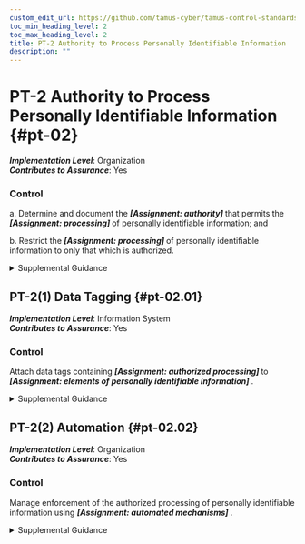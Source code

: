 ```yaml
---
custom_edit_url: https://github.com/tamus-cyber/tamus-control-standards/tree/main/content/tamus.edu/TAMUS_profile.xml
toc_min_heading_level: 2
toc_max_heading_level: 2
title: PT-2 Authority to Process Personally Identifiable Information
description: ""
---
```


# PT-2 Authority to Process Personally Identifiable Information {#pt-02}

_**Implementation Level**_: Organization\
_**Contributes to Assurance**_: Yes

### Control

a. Determine and document the <strong> <em>[Assignment: authority]</em> </strong> that permits the <strong> <em>[Assignment: processing]</em> </strong> of personally identifiable information; and

b. Restrict the <strong> <em>[Assignment: processing]</em> </strong> of personally identifiable information to only that which is authorized.

<details>
  <summary>Supplemental Guidance</summary>

The processing of personally identifiable information is an operation or set of operations that the information system or organization performs with respect to personally identifiable information across the information life cycle. Processing includes but is not limited to creation, collection, use, processing, storage, maintenance, dissemination, disclosure, and disposal. Processing operations also include logging, generation, and transformation, as well as analysis techniques, such as data mining.

</details>

## PT-2(1) Data Tagging {#pt-02.01}

_**Implementation Level**_: Information System\
_**Contributes to Assurance**_: Yes

### Control

Attach data tags containing <strong> <em>[Assignment: authorized processing]</em> </strong> to <strong> <em>[Assignment: elements of personally identifiable information]</em> </strong>.

<details>
  <summary>Supplemental Guidance</summary>

Data tags support the tracking and enforcement of authorized processing by conveying the types of processing that are authorized along with the relevant elements of personally identifiable information throughout the system. Data tags may also support the use of automated tools.

</details>

## PT-2(2) Automation {#pt-02.02}

_**Implementation Level**_: Organization\
_**Contributes to Assurance**_: Yes

### Control

Manage enforcement of the authorized processing of personally identifiable information using <strong> <em>[Assignment: automated mechanisms]</em> </strong>.

<details>
  <summary>Supplemental Guidance</summary>

Automated mechanisms augment verification that only authorized processing is occurring.

</details>


